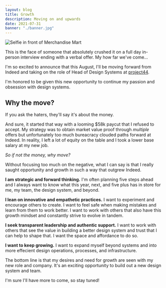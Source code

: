 ```yaml
---
layout: blog
title: Growth
description: Moving on and upwards
date: 2021-07-31
banner: "./banner.jpg"
---
```


<img class="responsive-img" src="/images/uploads/2021-07-31/IMG_9288.jpg" alt="Selfie in front of Merchandise Mart" />

This is the face of someone that absolutely crushed it on a full day in-person interview ending with a verbal offer. My how far we've come...

I'm so excited to announce that this August, I'll be moving forward from Indeed and taking on the role of Head of Design Systems at [project44](https://www.project44.com/). 

I'm honored to be given this new opportunity to continue my passion and obsession with design systems.

## Why the move?

If you ask the haters, they'll say it's about the money. 

And sure, it started that way with a looming $58k paycut that I refused to accept. My strategy was to obtain market value proof through _multiple_ offers but unfortunately too much bureacracy clouded paths forward at Indeed. In reality, I left a lot of equity on the table and I took a lower base salary at my new job.

_So if not the money, why move?_

Without focusing too much on the negative, what I can say is that I really saught opportunity and growth in such a way that outgrew Indeed. 

**I am strategic and forward thinking.** I'm often planning five steps ahead and I always want to know what this year, next, and five plus has in store for me, my team, the design system, and beyond.

**I lean on innovative and empathetic practices.** I want to experiment and encourage others to create. I want to feel safe when making mistakes and learn from them to work better. I want to work with others that also have this growth mindset and constantly strive to evolve in tandem.

**I seek transparent leadership and authentic support.** I want to work with others that see the value in building a better design system and trust that I can help to shape that. I want the space and affordance to do so.

**I want to keep growing.** I want to expand myself beyond systems and into more effecient design operations, processes, and infrastructure.

The bottom line is that my desires and need for growth are seen with my new role and company. It's an exciting opportunity to build out a new design system and team.

I'm sure I'll have more to come, so stay tuned!

